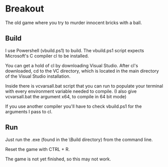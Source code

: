 # Breakout

The old game where you try to murder innocent bricks with a ball.


## Build

I use Powershell (vbuild.ps1) to build.
The vbuild.ps1 script expects Microsoft's C compiler cl to be installed.

You can get a hold of cl by downloading Visual Studio.
After cl's downloaded, cd to the VC directory, which is located in the
main directory of the Visual Studio installation.

Inside there is vcvarsall.bat script that you can run to populate your
terminal with every environment variable needed to compile.
(I also give vcvarsall.bat the argument x64, to compile in 64 bit mode)

If you use another compiler you'll have to check vbuild.ps1 for the
arguments I pass to cl.

## Run

Just run the .exe (found in the \Build directory) from the command line.

Reset the game with CTRL + R.

The game is not yet finished, so this may not work.

